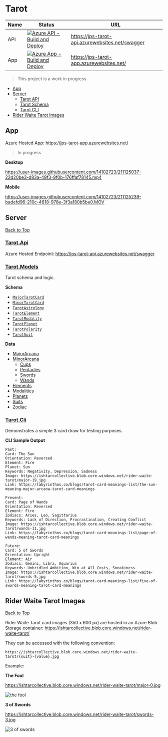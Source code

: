 # Tarot

Name | Status | URL
-----|--------|-----
API | [![Azure API - Build and Deploy](https://github.com/JaimeStill/tarot/actions/workflows/main_jps-tarot-api.yml/badge.svg)](https://github.com/JaimeStill/tarot/actions/workflows/main_jps-tarot-api.yml) | https://jps-tarot-api.azurewebsites.net/swagger
App |  [![Azure App - Build and Deploy](https://github.com/JaimeStill/tarot/actions/workflows/main_jps-tarot-app.yml/badge.svg)](https://github.com/JaimeStill/tarot/actions/workflows/main_jps-tarot-app.yml) | https://jps-tarot-app.azurewebsites.net/

> This project is a work in progress

* [App](#app)
* [Server](#server)
    * [Tarot API](#tarotapi)
    * [Tarot Schema](#tarotmodels)
    * [Tarot CLI](#tarotcli)
* [Rider Waite Tarot Images](#rider-waite-tarot-images)

## App

Azure Hosted App: https://jps-tarot-app.azurewebsites.net/

> In progress

**Desktop**  

https://user-images.githubusercontent.com/14102723/211125037-22d20be3-d83a-49f3-9f0b-176ffaf78145.mp4

**Mobile**  

https://user-images.githubusercontent.com/14102723/211125239-badefd96-210c-4618-978e-3f3a180b5be0.MOV

## Server
[Back to Top](#tarot)

### [Tarot.Api](./server/Tarot.Api)

Azure Hosted Endpoint: https://jps-tarot-api.azurewebsites.net/swagger

### [Tarot.Models](./server/Tarot.Models)

Tarot schema and logic.

**Schema**
* [`MajorTarotCard`](./server/Tarot.Models/Models/TarotCard.cs#L48)
* [`MinorTarotCard`](./server/Tarot.Models/Models/TarotCard.cs#L79)
* [`TarotAstrology`](./server/Tarot.Models/Models/TarotAstrology.cs)
* [`TarotElement`](./server/Tarot.Models/Models/TarotElement.cs)
* [`TarotModality`](./server/Tarot.Models/Models/TarotModality.cs)
* [`TarotPlanet`](./server/Tarot.Models/Models/TarotPlanet.cs)
* [`TarotPolarity`](./server/Tarot.Models/Enums/TarotPolarity.cs)
* [`TarotSuit`](./server/Tarot.Models/Models/TarotSuit.cs)

**Data**
* [MajorArcana](./server/Tarot.Models/Enums/Cards/MajorArcana.cs)
* [MinorArcana](./server/Tarot.Models/Enums/Cards/MinorArcana.cs)
    * [Cups](./server/Tarot.Models/Enums/Cards/Cups.cs)
    * [Pentacles](./server/Tarot.Models/Enums/Cards/Pentacles.cs)
    * [Swords](./server/Tarot.Models/Enums/Cards/Swords.cs)
    * [Wands](./server/Tarot.Models/Enums/Cards/Wands.cs)
* [Elements](./server/Tarot.Models/Enums/TarotElements.cs)
* [Modalities](./server/Tarot.Models/Enums/TarotModalities.cs)
* [Planets](./server/Tarot.Models/Enums/TarotPlanets.cs)
* [Suits](./server/Tarot.Models/Enums/TarotSuits.cs)
* [Zodiac](./server/Tarot.Models/Enums/TarotZodiacs.cs)

### [Tarot.Cli](./server/Tarot.Cli)

Demonstrates a simple 3 card draw for testing purposes.

**CLI Sample Output**
```
Past:
Card: The Sun
Orientation: Reversed
Element: Fire
Planet: Sun
Keywords: Negativity, Depression, Sadness
Image: https://ishtarcollective.blob.core.windows.net/rider-waite-tarot/major-19.jpg
Link: https://labyrinthos.co/blogs/tarot-card-meanings-list/the-sun-meaning-major-arcana-tarot-card-meanings

Present:
Card: Page of Wands
Orientation: Reversed
Element: Fire
Zodiacs: Aries, Leo, Sagittarius
Keywords: Lack of Direction, Procrastination, Creating Conflict
Image: https://ishtarcollective.blob.core.windows.net/rider-waite-tarot/wands-11.jpg
Link: https://labyrinthos.co/blogs/tarot-card-meanings-list/page-of-wands-meaning-tarot-card-meanings

Future:
Card: 5 of Swords
Orientation: Upright
Element: Air
Zodiacs: Gemini, Libra, Aquarius
Keywords: Unbridled Ambition, Win at All Costs, Sneakiness
Image: https://ishtarcollective.blob.core.windows.net/rider-waite-tarot/swords-5.jpg
Link: https://labyrinthos.co/blogs/tarot-card-meanings-list/five-of-swords-meaning-tarot-card-meanings
```

## Rider Waite Tarot Images
[Back to Top](#tarot)

Rider Waite Tarot card images (350 x 600 px) are hosted in an Azure Blob Storage container: https://ishtarcollective.blob.core.windows.net/rider-waite-tarot/

They can be accessed with the following convention:

```
https://ishtarcollective.blob.core.windows.net/rider-waite-tarot/{suit}-{value}.jpg
```

Example:

**The Fool**

https://ishtarcollective.blob.core.windows.net/rider-waite-tarot/major-0.jpg

![the fool](https://ishtarcollective.blob.core.windows.net/rider-waite-tarot/major-0.jpg)

**3 of Swords**

https://ishtarcollective.blob.core.windows.net/rider-waite-tarot/swords-3.jpg

![3 of swords](https://ishtarcollective.blob.core.windows.net/rider-waite-tarot/swords-3.jpg)
